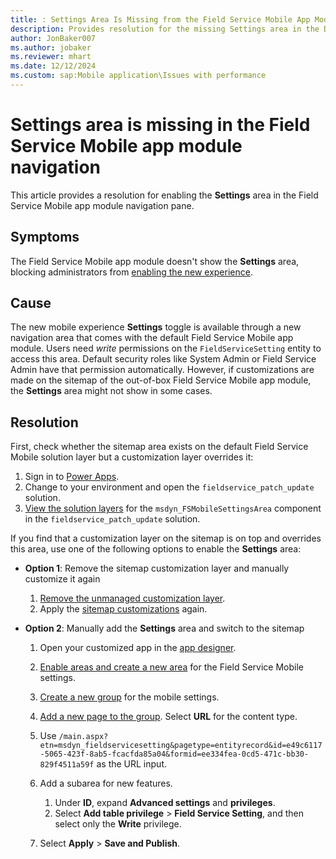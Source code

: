 ```yaml
---
title: : Settings Area Is Missing from the Field Service Mobile App Module
description: Provides resolution for the missing Settings area in the Dynamics 365 Field Service mobile app.
author: JonBaker007
ms.author: jobaker
ms.reviewer: mhart
ms.date: 12/12/2024
ms.custom: sap:Mobile application\Issues with performance
---
```

# Settings area is missing in the Field Service Mobile app module navigation

This article provides a resolution for enabling the **Settings** area in the Field Service Mobile app module navigation pane.

## Symptoms

The Field Service Mobile app module doesn't show the **Settings** area, blocking administrators from [enabling the new experience](/dynamics365/field-service/mobile/set-up-field-service-mobile#enable-the-new-mobile-user-experience).

## Cause

The new mobile experience **Settings** toggle is available through a new navigation area that comes with the default Field Service Mobile app module. Users need *write* permissions on the `FieldServiceSetting` entity to access this area. Default security roles like System Admin or Field Service Admin have that permission automatically. However, if customizations are made on the sitemap of the out-of-box Field Service Mobile app module, the **Settings** area might not show in some cases.

## Resolution

First, check whether the sitemap area exists on the default Field Service Mobile solution layer but a customization layer overrides it:

1. Sign in to [Power Apps](https://make.powerapps.com).
1. Change to your environment and open the `fieldservice_patch_update` solution.
1. [View the solution layers](/power-apps/maker/data-platform/solution-layers) for the `msdyn_FSMobileSettingsArea` component in the `fieldservice_patch_update` solution.

If you find that a customization layer on the sitemap is on top and overrides this area, use one of the following options to enable the **Settings** area:

- **Option 1**: Remove the sitemap customization layer and manually customize it again

   1. [Remove the unmanaged customization layer](/power-apps/maker/data-platform/solution-layers#remove-an-unmanaged-layer).
   2. Apply the [sitemap customizations](/power-apps/maker/model-driven-apps/create-site-map-app) again.

- **Option 2**: Manually add the **Settings** area and switch to the sitemap

   1. Open your customized app in the [app designer](/power-apps/maker/model-driven-apps/app-designer-overview).
   1. [Enable areas and create a new area](/power-apps/maker/model-driven-apps/app-navigation#create-an-area) for the Field Service Mobile settings.
   1. [Create a new group](/power-apps/maker/model-driven-apps/app-navigation#create-a-group) for the mobile settings.
   1. [Add a new page to the group](/power-apps/maker/model-driven-apps/app-navigation#create-a-page). Select **URL** for the content type.
   1. Use `/main.aspx?etn=msdyn_fieldservicesetting&pagetype=entityrecord&id=e49c6117-5065-423f-8ab5-fcacfda85a04&formid=ee334fea-0cd5-471c-bb30-829f4511a59f` as the URL input.
   1. Add a subarea for new features.

      1. Under **ID**, expand **Advanced settings** and **privileges**.
      1. Select **Add table privilege** > **Field Service Setting**, and then select only the **Write** privilege.

   1. Select **Apply** > **Save and Publish**.
